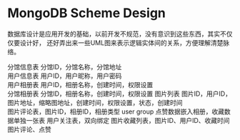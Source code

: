 MongoDB Scheme Design
=====================

数据库设计是应用开发的基础，以前开发不规范，没有意识到这些东西，其实不仅仅要设计好，
还好弄出来一些UML图来表示逻辑实体间的关系，方便理解清楚脉络。

分馆信息表 分馆ID，分馆名称，分馆地址     
用户信息表 用户ID，用户昵称，用户密码    
用户相册表 用户ID，相册名称，创建时间，权限设置       
分馆相册表 分馆ID，相册名称，创建时间，权限设置
图片列表  图片ID，用户ID，图片地址，缩略图地址，创建时间，权限设置，状态，创建时间   
图片评论表，图片ID，相册ID，相册类型 user group 
点赞数据嵌入相册，收藏数据单独一张表
用户关注表，双向绑定 
图片收藏列表，图片ID、用户ID、收藏时间
图片评论、点赞 
